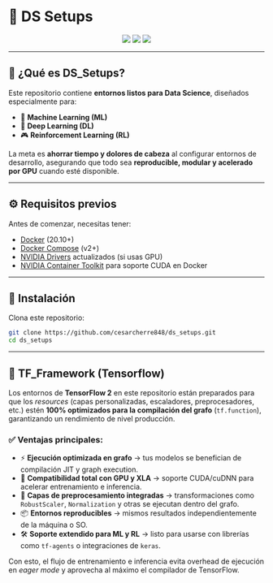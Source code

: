 # 🌟 DS Setups

<p align="center">
  <img src="https://img.shields.io/badge/Docker-Ready-blue?logo=docker" />
  <img src="https://img.shields.io/badge/TensorFlow-Supported-orange?logo=tensorflow" />
  <img src="https://img.shields.io/badge/Machine%20Learning-Enabled-green?logo=python" />
</p>

---

## 🚀 ¿Qué es **DS_Setups**?

Este repositorio contiene **entornos listos para Data Science**, diseñados especialmente para:

- 🧠 **Machine Learning (ML)**  
- 🤖 **Deep Learning (DL)**  
- 🎮 **Reinforcement Learning (RL)**  

La meta es **ahorrar tiempo y dolores de cabeza** al configurar entornos de desarrollo, asegurando que todo sea **reproducible, modular y acelerado por GPU** cuando esté disponible.

---

## ⚙️ Requisitos previos

Antes de comenzar, necesitas tener:

- [Docker](https://docs.docker.com/get-docker/) (20.10+)  
- [Docker Compose](https://docs.docker.com/compose/) (v2+)  
- [NVIDIA Drivers](https://www.nvidia.com/Download/index.aspx) actualizados (si usas GPU)  
- [NVIDIA Container Toolkit](https://docs.nvidia.com/datacenter/cloud-native/container-toolkit/install-guide.html) para soporte CUDA en Docker  

---

## 🔧 Instalación

Clona este repositorio:

```bash
git clone https://github.com/cesarcherre848/ds_setups.git
cd ds_setups
```

---

## 🔹 TF_Framework (Tensorflow)

Los entornos de **TensorFlow 2** en este repositorio están preparados para que los *resources* (capas personalizadas, escaladores, preprocesadores, etc.) estén **100% optimizados para la compilación del grafo** (`tf.function`), garantizando un rendimiento de nivel producción.  

### ✅ Ventajas principales:
- ⚡ **Ejecución optimizada en grafo** → tus modelos se benefician de compilación JIT y graph execution.  
- 🎯 **Compatibilidad total con GPU y XLA** → soporte CUDA/cuDNN para acelerar entrenamiento e inferencia.  
- 🔄 **Capas de preprocesamiento integradas** → transformaciones como `RobustScaler`, `Normalization` y otras se ejecutan dentro del grafo.  
- 📦 **Entornos reproducibles** → mismos resultados independientemente de la máquina o SO.  
- 🛠️ **Soporte extendido para ML y RL** → listo para usarse con librerías como `tf-agents` o integraciones de `keras`.  

Con esto, el flujo de entrenamiento e inferencia evita overhead de ejecución en *eager mode* y aprovecha al máximo el compilador de TensorFlow.